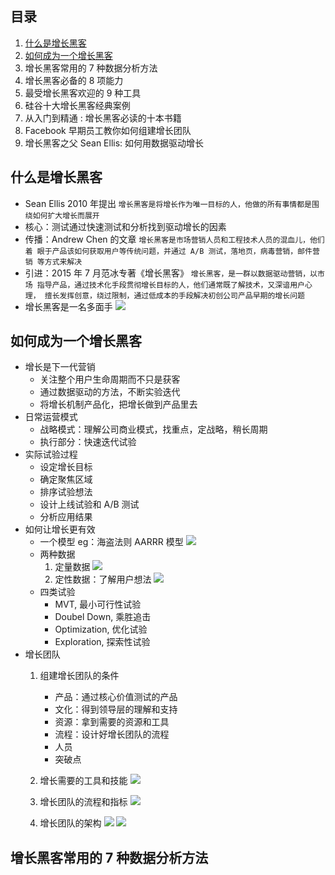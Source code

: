## 目录

1. [什么是增长黑客](#fir)
2. [如何成为一个增长黑客](#sec)
3. 增长黑客常用的 7 种数据分析方法
4. 增长黑客必备的 8 项能力
5. 最受增长黑客欢迎的 9 种工具
6. 硅谷十大增长黑客经典案例
7. 从入门到精通 : 增长黑客必读的十本书籍
8. Facebook 早期员工教你如何组建增长团队
9. 增长黑客之父 Sean Ellis: 如何用数据驱动增长

## 什么是增长黑客

* Sean Ellis 2010 年提出 `增长黑客是将增长作为唯一目标的人，他做的所有事情都是围
  绕如何扩大增长而展开`
* 核心：测试通过快速测试和分析找到驱动增长的因素
* 传播：Andrew Chen 的文章 `增长黑客是市场营销人员和工程技术人员的混血儿，他们着
  眼于产品该如何获取用户等传统问题，并通过 A/B 测试，落地页，病毒营销，邮件营销
  等方式来解决`
* 引进：2015 年 7 月范冰专著《增长黑客》 `增长黑客，是一群以数据驱动营销，以市场
  指导产品，通过技术化手段贯彻增长目标的人，他们通常既了解技术，又深谙用户心理，
  擅长发挥创意，绕过限制，通过低成本的手段解决初创公司产品早期的增长问题`
* 增长黑客是一名多面手
  ![](http://ww1.sinaimg.cn/large/005G8WcOly1fm4ocje5wsj30m60d2181.jpg)

## 如何成为一个增长黑客

* 增长是下一代营销
  * 关注整个用户生命周期而不只是获客
  * 通过数据驱动的方法，不断实验迭代
  * 将增长机制产品化，把增长做到产品里去
* 日常运营模式
  * 战略模式：理解公司商业模式，找重点，定战略，稍长周期
  * 执行部分：快速迭代试验
* 实际试验过程
  * 设定增长目标
  * 确定聚焦区域
  * 排序试验想法
  * 设计上线试验和 A/B 测试
  * 分析应用结果
* 如何让增长更有效
  * 一个模型 eg：海盗法则 AARRR 模型
    ![](http://ww1.sinaimg.cn/large/005G8WcOly1fm4odg70a5j30m60fq0zv.jpg)
  * 两种数据
    1. 定量数据
       ![](http://ww1.sinaimg.cn/large/005G8WcOly1fm4oe6o0vjj30g60hw7aa.jpg)
    2. 定性数据：了解用户想法
       ![](http://ww1.sinaimg.cn/large/005G8WcOly1fm4of38odmj30oo0bkq6s.jpg)
  * 四类试验
    * MVT, 最小可行性试验
    * Doubel Down, 乘胜追击
    * Optimization, 优化试验
    * Exploration, 探索性试验
* 增长团队
  1. 组建增长团队的条件
     * 产品：通过核心价值测试的产品
     * 文化：得到领导层的理解和支持
     * 资源：拿到需要的资源和工具
     * 流程：设计好增长团队的流程
     * 人员
     * 突破点
  2. 增长需要的工具和技能
     ![](http://ww1.sinaimg.cn/large/005G8WcOly1fm4of4e20aj30qm0d2gu6.jpg)
  3. 增长团队的流程和指标
     ![](http://ww1.sinaimg.cn/large/005G8WcOly1fm4of6zi44j30k40gg78e.jpg)

  4. 增长团队的架构
     ![](http://ww1.sinaimg.cn/large/005G8WcOly1fm4oh6ssmbj30h60dkdim.jpg)
     ![](http://ww1.sinaimg.cn/large/005G8WcOly1fm4ohghw1kj30f20f0dkp.jpg)

## 增长黑客常用的 7 种数据分析方法

